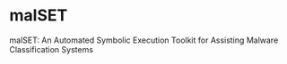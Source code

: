 # malSET
malSET: An Automated Symbolic Execution Toolkit for  Assisting Malware Classification Systems

